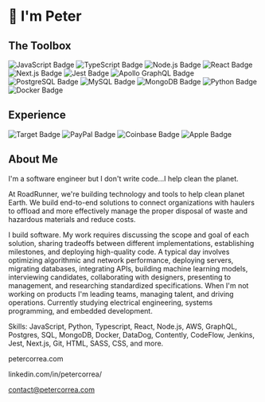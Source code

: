 # 👋 I'm Peter

## The Toolbox

![JavaScript Badge](https://img.shields.io/badge/JavaScript-F7DF1E?logo=javascript&logoColor=000&style=for-the-badge)
![TypeScript Badge](https://img.shields.io/badge/TypeScript-3178C6?logo=typescript&logoColor=fff&style=for-the-badge)
![Node.js Badge](https://img.shields.io/badge/Node.js-393?logo=nodedotjs&logoColor=fff&style=for-the-badge)
![React Badge](https://img.shields.io/badge/React-61DAFB?logo=react&logoColor=000&style=for-the-badge)
![Next.js Badge](https://img.shields.io/badge/Next.js-000?logo=nextdotjs&logoColor=fff&style=for-the-badge)
![Jest Badge](https://img.shields.io/badge/Jest-C21325?logo=jest&logoColor=fff&style=for-the-badge)
![Apollo GraphQL Badge](https://img.shields.io/badge/Apollo%20GraphQL-311C87?logo=apollographql&logoColor=fff&style=for-the-badge)
![PostgreSQL Badge](https://img.shields.io/badge/PostgreSQL-4169E1?logo=postgresql&logoColor=fff&style=for-the-badge)
![MySQL Badge](https://img.shields.io/badge/MySQL-4479A1?logo=mysql&logoColor=fff&style=for-the-badge)
![MongoDB Badge](https://img.shields.io/badge/MongoDB-47A248?logo=mongodb&logoColor=fff&style=for-the-badge)
![Python Badge](https://img.shields.io/badge/Python-3776AB?logo=python&logoColor=fff&style=for-the-badge)
![Docker Badge](https://img.shields.io/badge/Docker-2496ED?logo=docker&logoColor=fff&style=for-the-badge)

## Experience

![Target Badge](https://img.shields.io/badge/Target-C00?logo=target&logoColor=fff&style=for-the-badge)
![PayPal Badge](https://img.shields.io/badge/PayPal-00457C?logo=paypal&logoColor=fff&style=for-the-badge)
![Coinbase Badge](https://img.shields.io/badge/Coinbase-0052FF?logo=coinbase&logoColor=fff&style=for-the-badge)
![Apple Badge](https://img.shields.io/badge/Apple-000?logo=apple&logoColor=fff&style=for-the-badge)


## About Me

I'm a software engineer but I don't write code...I help clean the planet.

At RoadRunner, we're building technology and tools to help clean planet Earth. We build end-to-end solutions to connect organizations with haulers to offload and more effectively manage the proper disposal of waste and hazardous materials and reduce costs. 

I build software. My work requires discussing the scope and goal of each solution, sharing tradeoffs between different implementations, establishing milestones, and deploying high-quality code. A typical day involves optimizing algorithmic and network performance, deploying servers, migrating databases, integrating APIs, building machine learning models, interviewing candidates, collaborating with designers, presenting to management, and researching standardized specifications. When I'm not working on products I'm leading teams, managing talent, and driving operations. Currently studying electrical engineering, systems programming, and embedded development.

Skills: JavaScript, Python, Typescript, React, Node.js, AWS, GraphQL, Postgres, SQL, MongoDB, Docker, DataDog, Contently, CodeFlow, Jenkins, Jest, Next.js, Git, HTML, SASS, CSS, and more. 

petercorrea.com

linkedin.com/in/petercorrea/

contact@petercorrea.com
